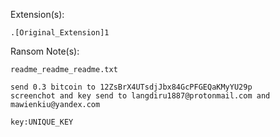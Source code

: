 Extension(s): 
```
.[Original_Extension]1
```
Ransom Note(s): 
```
readme_readme_readme.txt
```
```
send 0.3 bitcoin to 12ZsBrX4UTsdjJbx84GcPFGEQaKMyYU29p
screenchot and key send to langdiru1887@protonmail.com and mawienkiu@yandex.com

key:UNIQUE_KEY
```
